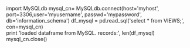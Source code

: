 import MySQLdb
mysql_cn= MySQLdb.connect(host='myhost', 
                port=3306,user='myusername', passwd='mypassword', 
                db='information_schema')
df_mysql = pd.read_sql('select * from VIEWS;', con=mysql_cn)    
print 'loaded dataframe from MySQL. records:', len(df_mysql)
mysql_cn.close()
